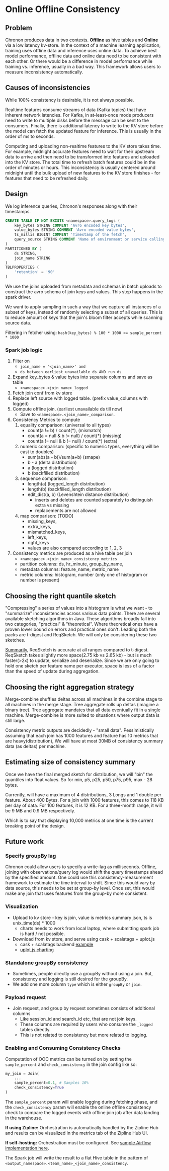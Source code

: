 # Online Offline Consistency

## Problem
Chronon produces data in two contexts. **Offline** as hive tables and 
**Online** via a low latency kv-store. In the context of a machine learning
application, training uses offline data and inference uses online data. To
achieve best model performance, offline data and online data need to 
be consistent with each other. Or there would be a difference in model 
performance while training vs. inference, usually in a bad way. 
This framework allows users to measure inconsistency automatically.


## Causes of inconsistencies

While 100% consistency is desirable, it is not always possible.

Realtime features consume streams of data (Kafka topics) that have inherent 
network latencies. For Kafka, in at-least-once mode producers need to write 
to multiple disks before the message can be sent to the consumers. Finally, 
there is additional latency to write to the KV store before the model can fetch the 
updated feature for inference. This is usually in the order of ms to seconds.

Computing and uploading non-realtime features to the KV store 
takes time. For example, midnight accurate features need to wait for their 
upstream data to arrive and then need to be transformed into features and 
uploaded into the KV store. The total time to refresh batch features could be in
the order of minutes or hours. This inconsistency is usually centered around 
midnight until the bulk upload of new features to the KV store finishes - for 
features that need to be refreshed daily.     

## Design

We log inference queries, Chronon's responses along with their timestamps.

```sql
CREATE TABLE IF NOT EXISTS <namespace>.query_logs (
    key_bytes STRING COMMENT 'Avro encoded key bytes', 
    value_bytes STRING COMMENT 'Avro encoded value bytes', 
    ts_millis BIGINT COMMENT 'Timestamp of the fetch', 
    query_source STRING COMMENT 'Name of environment or service calling fetch'
)
PARTITIONED BY (
    ds STRING,
    join_name STRING
)
TBLPROPERTIES (
    'retention' = '90'
)
```

We use the joins uploaded from metadata and schemas in batch uploads to 
construct the avro schema of join keys and values. This step happens in the
spark driver.

We want to apply sampling in such a way that we capture all instances of 
a subset of keys, instead of randomly selecting a subset of all queries.
This is to reduce amount of keys that the join's bloom filter accepts while
scanning source data.

Filtering in fetcher using: 
  `hash(key_bytes) % 100 * 1000 <= sample_percent * 1000`

### Spark job logic
  1. Filter on 
     - `join_name = '<join_name>' and `
     - `ds between earliest_unavailable_ds AND run_ds`  
  2. Expand key_bytes & value bytes into separate columns and save as table
     - `<namespace>.<join_name>_logged`
  3. Fetch join conf from kv store
  4. Replace left source with logged table. (prefix value_columns with logged)
  5. Compute offline join. (earliest unavailable ds till now)
     - Save to `<namespace>.<join_name>_comparison`.  
  6. Consistency Metrics to compute 
     1. equality comparison: (universal to all types) 
        - count(a != b) / count(*), (mismatch)
        - count(a = null & b != null) / count(*) (missing) 
        - count(a != null & b != null) / count(*) (extra) 
     2. numeric comparison: (specific to numeric types, everything will be cast to doubles)
        - sum(abs(a - b))/sum(a+b) (smape) 
        - b - a  (delta distribution)
        - a (logged distribution) 
        - b (backfilled distribution)
     3. sequence comparison:
        - length(a) (logged_length distribution)
        - length(b) (backfilled_length distribution)
        - edit_dist(a, b) (Levenshtein distance distribution)
           - inserts and deletes are counted separately to distinguish extra vs missing
           - replacements are not allowed
     4. map comparison: [TODO]
        - missing_keys,
        - extra_keys, 
        - mismatched_keys, 
        - left_keys, 
        - right_keys
        - values are also compared according to 1, 2, 3
  7. Consistency metrics are produced as a hive table per join
        - `<namespace>.<join_name>_consistency_metrics`
        - partition columns: ds, hr_minute, group_by_name, 
        - metadata columns:  feature_name, metric_name
        - metric columns:    histogram, number (only one of histogram or number is present)
  
 

## Choosing the right quantile sketch

"Compressing" a series of values into a histogram is what we want - 
to "summarize" inconsistencies across various data points. There are several available
sketching algorithms in Java. These algorithms broadly fall into two categories,
"practical" & "theoretical". Where theoretical ones have a proven lower bound on errors
and practical ones don't. Leading both the packs are t-digest and ReqSketch. We will only 
be considering these two sketches.

[Summarily](https://arxiv.org/pdf/2102.09299.pdf), ReqSketch is accurate at all ranges compared to t-digest. 
ReqSketch takes slightly more space(2.75 kb vs 2.65 kb) - but is much faster(>2x) to update, serialize and deserialize.
Since we are only going to hold one sketch per feature name per executor, space is less of a factor
than the speed of update during aggregation.


## Choosing the right aggregation strategy

Merge-combine shuffles deltas across all machines in the combine stage to all machines in the merge stage.
Tree aggregate rolls up deltas (imagine a binary tree). Tree aggregate mandates that all data eventually
fit in a single machine. Merge-combine is more suited to situations where output data is still large.

Consistency metric outputs are decidedly - "small data". 
Pessimistically assuming that each join has 1000 features and feature has 10 metrics that are heavy(distribution),
We will have at most 30MB of consistency summary data (as deltas) per machine. 


## Estimating size of consistency summary 
Once we have the final merged sketch for distribution, we will "bin" the quantiles 
into float values. So for min, p5, p25, p50, p75, p95, max - 28 bytes. 

Currently, will have a maximum of 4 distributions, 3 Longs and 1 double per feature. About 400 Bytes.
For a join with 1000 features, this comes to 118 KB per day of data. For 100 features, it is 12 KB.
For a three-month range, it will be 9 MB and 0.9 MB respectively.

Which is to say that displaying 10,000 metrics at one time is the current
breaking point of the design. 

## Future work

### Specify groupBy lag
Chronon could allow users to specify a write-lag as milliseconds. 
Offline, joining with observations/query log would shift the query timestamps 
ahead by the specified amount. One could use this consistency-measurement 
framework to estimate the time interval to shift. Since this would vary by 
data source, this needs to be set at group-by level. Once set, this would 
make any join that uses features from the group-by more consistent.

### Visualization
- Upload to kv store - key is join, value is metrics summary json, ts is unix_time(ds) * 1000 
  - charts needs to work from local laptop, where submitting spark job is hard / not possible.
- Download from kv store, and serve using cask + scalatags + uplot.js
  - cask + scalatags backend [example](https://www.lihaoyi.com/post/SimpleWebandApiServerswithScala.html)
  - [uplot.js charting](https://github.com/leeoniya/uPlot)
  
### Standalone groupBy consistency
- Sometimes, people directly use a groupBy without using a join. 
  But, consistency and logging is still desired for the groupBy.
- We add one more column `type` which is either `groupBy` or `join`.

### Payload request
- Join request, and group by request sometimes consists of additional columns
  - Like session_id and search_id etc, that are not join keys.
  - These columns are required by users who consume the `_logged` tables directly.
  - This is not related to consistency but more related to logging.  
  

### Enabling and Consuming Consistency Checks

Computation of OOC metrics can be turned on by setting the `sample_percent` and `check_consistency` in the join config like so:

```python
my_join = Join(
    ...
    sample_percent=0.1, # Samples 10%
    check_consistency=True
)
```

The `sample_percent` param will enable logging during fetching phase, and the `check_consistency` param will enable the online offline consistency check to compare the logged events with offline join job after data landing in the warehouse. 

**If using Zipline:** Orchestration is automatically handled by the Zipline Hub and results can be visualized in the metrics tab of the Zipline Hub UI.

**If self-hosting:** Orchestration must be configured. See [sample Airflow implementation here](https://github.com/airbnb/chronon/blob/main/airflow/online_offline_consistency_dag_constructor.py).

The Spark job will write the result to a flat Hive table in the pattern of `<output_namespace>.<team_name>_<join_name>_consistency`.
